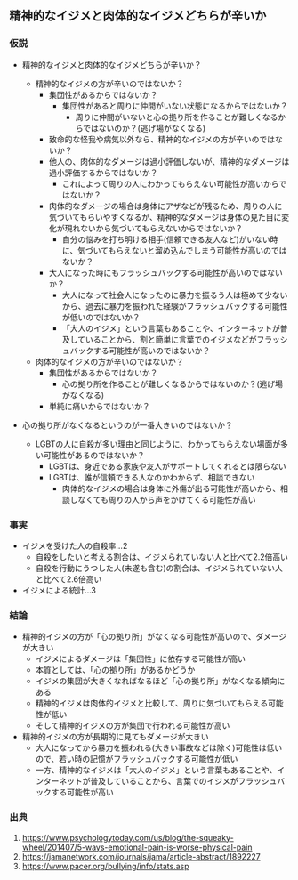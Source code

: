 
## 精神的なイジメと肉体的なイジメどちらが辛いか
### 仮説
- 精神的なイジメと肉体的なイジメどちらが辛いか？
  - 精神的なイジメの方が辛いのではないか？
    - 集団性があるからではないか？
      - 集団性があると周りに仲間がいない状態になるからではないか？
        - 周りに仲間がいないと心の拠り所を作ることが難しくなるからではないのか？(逃げ場がなくなる)
    - 致命的な怪我や病気以外なら、精神的なイジメの方が辛いのではないか？
    - 他人の、肉体的なダメージは過小評価しないが、精神的なダメージは過小評価するからではないか？
      - これによって周りの人にわかってもらえない可能性が高いからではないか？
    - 肉体的なダメージの場合は身体にアザなどが残るため、周りの人に気づいてもらいやすくなるが、精神的なダメージは身体の見た目に変化が現れないから気づいてもらえないからではないか？
      - 自分の悩みを打ち明ける相手(信頼できる友人など)がいない時に、気づいてもらえないと溜め込んでしまう可能性が高いのではないか？
    - 大人になった時にもフラッシュバックする可能性が高いのではないか？
      - 大人になって社会人になったのに暴力を振るう人は極めて少ないから、過去に暴力を振われた経験がフラッシュバックする可能性が低いのではないか？
      - 「大人のイジメ」という言葉もあることや、インターネットが普及していることから、割と簡単に言葉でのイジメなどがフラッシュバックする可能性が高いのではないか？
  - 肉体的なイジメの方が辛いのではないか？
    - 集団性があるからではないか？
      - 心の拠り所を作ることが難しくなるからではないのか？(逃げ場がなくなる)
    - 単純に痛いからではないか？

- 心の拠り所がなくなるというのが一番大きいのではないか？
  - LGBTの人に自殺が多い理由と同じように、わかってもらえない場面が多い可能性があるのではないか？
    - LGBTは、身近である家族や友人がサポートしてくれるとは限らない
    - LGBTは、誰が信頼できる人なのかわからず、相談できない
      - 肉体的なイジメの場合は身体に外傷が出る可能性が高いから、相談しなくても周りの人から声をかけてくる可能性が高い

### 事実
- イジメを受けた人の自殺率...2
  - 自殺をしたいと考える割合は、イジメられていない人と比べて2.2倍高い
  - 自殺を行動にうつした人(未遂も含む)の割合は、イジメられていない人と比べて2.6倍高い
- イジメによる統計...3

### 結論
- 精神的イジメの方が「心の拠り所」がなくなる可能性が高いので、ダメージが大きい
  - イジメによるダメージは「集団性」に依存する可能性が高い
  - 本質としては、「心の拠り所」があるかどうか
  - イジメの集団が大きくなればなるほど「心の拠り所」がなくなる傾向にある
  - 精神的イジメは肉体的イジメと比較して、周りに気づいてもらえる可能性が低い
  - そして精神的イジメの方が集団で行われる可能性が高い
- 精神的イジメの方が長期的に見てもダメージが大きい
  - 大人になってから暴力を振われる(大きい事故などは除く)可能性は低いので、若い時の記憶がフラッシュバックする可能性が低い
  - 一方、精神的なイジメは「大人のイジメ」という言葉もあることや、インターネットが普及していることから、言葉でのイジメがフラッシュバックする可能性が高い

### 出典
1. https://www.psychologytoday.com/us/blog/the-squeaky-wheel/201407/5-ways-emotional-pain-is-worse-physical-pain
2. https://jamanetwork.com/journals/jama/article-abstract/1892227
3. https://www.pacer.org/bullying/info/stats.asp
